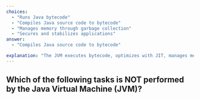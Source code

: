 ```yaml
---
choices:
  - "Runs Java bytecode"
  - "Compiles Java source code to bytecode"
  - "Manages memory through garbage collection"
  - "Secures and stabilizes applications"
answer:
  - "Compiles Java source code to bytecode"

explanation: "The JVM executes bytecode, optimizes with JIT, manages memory, and handles security—but does not compile Java source code."
---
```


## Which of the following tasks is NOT performed by the Java Virtual Machine (JVM)?
